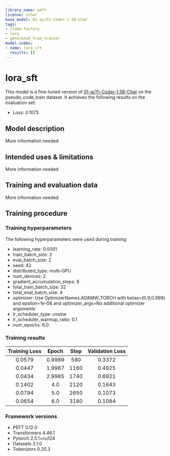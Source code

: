 ```yaml
---
library_name: peft
license: other
base_model: 01-ai/Yi-Coder-1.5B-Chat
tags:
- llama-factory
- lora
- generated_from_trainer
model-index:
- name: lora_sft
  results: []
---
```


<!-- This model card has been generated automatically according to the information the Trainer had access to. You
should probably proofread and complete it, then remove this comment. -->

# lora_sft

This model is a fine-tuned version of [01-ai/Yi-Coder-1.5B-Chat](https://huggingface.co/01-ai/Yi-Coder-1.5B-Chat) on the pseudo_code_train dataset.
It achieves the following results on the evaluation set:
- Loss: 0.1073

## Model description

More information needed

## Intended uses & limitations

More information needed

## Training and evaluation data

More information needed

## Training procedure

### Training hyperparameters

The following hyperparameters were used during training:
- learning_rate: 0.0001
- train_batch_size: 2
- eval_batch_size: 2
- seed: 42
- distributed_type: multi-GPU
- num_devices: 2
- gradient_accumulation_steps: 8
- total_train_batch_size: 32
- total_eval_batch_size: 4
- optimizer: Use OptimizerNames.ADAMW_TORCH with betas=(0.9,0.999) and epsilon=1e-08 and optimizer_args=No additional optimizer arguments
- lr_scheduler_type: cosine
- lr_scheduler_warmup_ratio: 0.1
- num_epochs: 6.0

### Training results

| Training Loss | Epoch  | Step | Validation Loss |
|:-------------:|:------:|:----:|:---------------:|
| 0.0579        | 0.9989 | 580  | 0.3372          |
| 0.0447        | 1.9987 | 1160 | 0.4925          |
| 0.0434        | 2.9985 | 1740 | 0.6921          |
| 0.1402        | 4.0    | 2120 | 0.1643          |
| 0.0794        | 5.0    | 2650 | 0.1073          |
| 0.0654        | 6.0    | 3180 | 0.1084          |


### Framework versions

- PEFT 0.12.0
- Transformers 4.46.1
- Pytorch 2.5.1+cu124
- Datasets 3.1.0
- Tokenizers 0.20.3